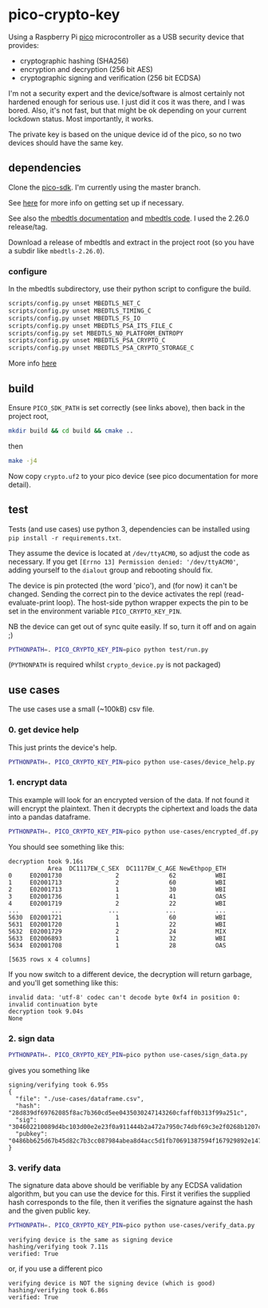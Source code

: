 # pico-crypto-key

Using a Raspberry Pi [pico](https://www.raspberrypi.org/products/raspberry-pi-pico/) microcontroller as a USB security device that provides:

- cryptographic hashing (SHA256)
- encryption and decryption (256 bit AES)
- cryptographic signing and verification (256 bit ECDSA)

I'm not a security expert and the device/software is almost certainly not hardened enough for serious use. I just did it cos it was there, and I was bored. Also, it's not fast, but that might be ok depending on your current lockdown status. Most importantly, it works.

The private key is based on the unique device id of the pico, so no two devices should have the same key.

## dependencies

Clone the [pico-sdk](https://github.com/raspberrypi/pico-sdk). I'm currently using the master branch.

See [here](https://www.raspberrypi.org/documentation/pico/getting-started/) for more info on getting set up if necessary.

See also the [mbedtls documentation](https://tls.mbed.org/api/) and [mbedtls code](https://github.com/ARMmbed/mbedtls). I used the 2.26.0 release/tag.

Download a release of mbedtls and extract in the project root (so you have a subdir like `mbedtls-2.26.0`).

### configure

In the mbedtls subdirectory, use their python script to configure the build.

```bash
scripts/config.py unset MBEDTLS_NET_C
scripts/config.py unset MBEDTLS_TIMING_C
scripts/config.py unset MBEDTLS_FS_IO
scripts/config.py unset MBEDTLS_PSA_ITS_FILE_C
scripts/config.py set MBEDTLS_NO_PLATFORM_ENTROPY
scripts/config.py unset MBEDTLS_PSA_CRYPTO_C
scripts/config.py unset MBEDTLS_PSA_CRYPTO_STORAGE_C
```

More info [here](https://tls.mbed.org/discussions/generic/mbedtls-build-for-arm)

## build

Ensure `PICO_SDK_PATH` is set correctly (see links above), then back in the project root,

```bash
mkdir build && cd build && cmake ..
```

then

```bash
make -j4
```

Now copy `crypto.uf2` to your pico device (see pico documentation for more detail).

## test

Tests (and use cases) use python 3, dependencies can be installed using `pip install -r requirements.txt`.

They assume the device is located at `/dev/ttyACM0`, so adjust the code as necessary. If you get `[Errno 13] Permission denied: '/dev/ttyACM0'`, adding yourself to the `dialout` group and rebooting should fix.

The device is pin protected (the word 'pico'), and (for now) it can't be changed. Sending the correct pin to the device activates the repl (read-evaluate-print loop). The host-side python wrapper expects the pin to be set in the environment variable `PICO_CRYPTO_KEY_PIN`.

NB the device can get out of sync quite easily. If so, turn it off and on again ;)

```bash
PYTHONPATH=. PICO_CRYPTO_KEY_PIN=pico python test/run.py
```

(`PYTHONPATH` is required whilst `crypto_device.py` is not packaged)

## use cases

The use cases use a small (~100kB) csv file.

### 0. get device help

This just prints the device's help.

```bash
PYTHONPATH=. PICO_CRYPTO_KEY_PIN=pico python use-cases/device_help.py
```

### 1. encrypt data

This example will look for an encrypted version of the data. If not found it will encrypt the plaintext. Then it decrypts the ciphertext and loads the data into a pandas dataframe.

```bash
PYTHONPATH=. PICO_CRYPTO_KEY_PIN=pico python use-cases/encrypted_df.py
```

You should see something like this:

```text
decryption took 9.16s
           Area  DC1117EW_C_SEX  DC1117EW_C_AGE NewEthpop_ETH
0     E02001730               2              62           WBI
1     E02001713               2              60           WBI
2     E02001713               1              30           WBI
3     E02001736               1              41           OAS
4     E02001719               2              22           WBI
...         ...             ...             ...           ...
5630  E02001721               1              60           WBI
5631  E02001720               1              22           WBI
5632  E02001729               2              24           MIX
5633  E02006893               1              32           WBI
5634  E02001708               1              28           OAS

[5635 rows x 4 columns]
```

If you now switch to a different device, the decryption will return garbage, and you'll get something like this:

```text
invalid data: 'utf-8' codec can't decode byte 0xf4 in position 0: invalid continuation byte
decryption took 9.04s
None
```

### 2. sign data

```bash
PYTHONPATH=. PICO_CRYPTO_KEY_PIN=pico python use-cases/sign_data.py
```

gives you something like

```text
signing/verifying took 6.95s
{
  "file": "./use-cases/dataframe.csv",
  "hash": "28d839df69762085f8ac7b360cd5ee0435030247143260cfaff0b313f99a251c",
  "sig": "304602210089d4bc103d00e2e23f0a911444b2a472a7950c74dbf69c3e2f0268b1207ca248022100fe38989e486cf2a2a8c13844d8a1647674b3d641ee4d29a73e8138db31c9ed90",
  "pubkey": "0486bb625d67b45d82c7b3cc087984abea8d4acc5d1fb70691387594f167929892e147364318d4ce2d2eefec134fa1d531a7e7b2421d945bb563bd4d115aeb7178"
}
```

### 3. verify data

The signature data above should be verifiable by any ECDSA validation algorithm, but you can use the device for this. First it verifies the supplied hash corresponds to the file, then it verifies the signature against the hash and the given public key.

```bash
PYTHONPATH=. PICO_CRYPTO_KEY_PIN=pico python use-cases/verify_data.py
```

```text
verifying device is the same as signing device
hashing/verifying took 7.11s
verified: True
```

or, if you use a different pico

```text
verifying device is NOT the signing device (which is good)
hashing/verifying took 6.86s
verified: True
```

